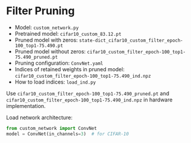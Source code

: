 # Filter Pruning

- Model: `custom_network.py`
- Pretrained model: `cifar10_custom_83.12.pt`
- Pruned model with zeros: `state-dict_cifar10_custom_filter_epoch-100_top1-75.490.pt`
- Pruned model without zeros: `cifar10_custom_filter_epoch-100_top1-75.490_pruned.pt`
- Pruning configuration: `ConvNet.yaml`
- Indices of retained weights in pruned model: `cifar10_custom_filter_epoch-100_top1-75.490_ind.npz`
- How to load indices: `load_ind.py`

Use `cifar10_custom_filter_epoch-100_top1-75.490_pruned.pt` and `cifar10_custom_filter_epoch-100_top1-75.490_ind.npz` in hardware implementation.

Load network architecture:
```python
from custom_network import ConvNet
model = ConvNet(in_channels=3)  # for CIFAR-10
```
